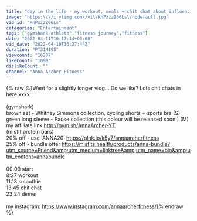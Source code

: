 ```yaml
---
title: "day in the life - my workout, meals + chit chat about influencing\/ED’s"
image: "https:\/\/i.ytimg.com\/vi\/KnPxzzZ06Ls\/hqdefault.jpg"
vid_id: "KnPxzzZ06Ls"
categories: "Entertainment"
tags: ["gymshark athlete","fitness journey","fitness"]
date: "2022-04-11T10:17:14+03:00"
vid_date: "2022-04-10T16:27:44Z"
duration: "PT31M19S"
viewcount: "16207"
likeCount: "1090"
dislikeCount: ""
channel: "Anna Archer Fitness"
---
```

{% raw %}Went for a slightly longer vlog… Do we like? Lots chit chats in here xxxx <br /><br />(gymshark) <br />brown set - Whitney Simmons collection, cycling shorts + sports bra (S)<br />green long sleeve - Pause collection (this colour will be released soon!) (M)<br />my affiliate link <a rel="nofollow" target="blank" href="http://gym.sh/AnnaArcher-YT">http://gym.sh/AnnaArcher-YT</a><br />(misfit protein bars)<br />20% off - use 'ANNA20' <a rel="nofollow" target="blank" href="https://glnk.io/k5y7/annaarcherfitness">https://glnk.io/k5y7/annaarcherfitness</a><br />25% off - bundle offer <a rel="nofollow" target="blank" href="https://misfits.health/products/anna-bundle?utm_source=Friend&amp;utm_medium=linktree&amp;utm_name=bio&amp;utm_content=annabundle">https://misfits.health/products/anna-bundle?utm_source=Friend&amp;utm_medium=linktree&amp;utm_name=bio&amp;utm_content=annabundle</a><br /><br />00:00 start <br />8:27 workout <br />11:13 smoothie<br />13:45 chit chat <br />23:24 dinner <br /><br />my instagram: <a rel="nofollow" target="blank" href="https://www.instagram.com/annaarcherfitness/">https://www.instagram.com/annaarcherfitness/</a>{% endraw %}
